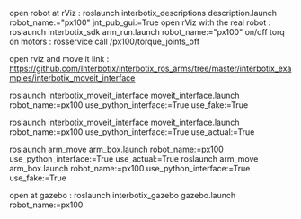 open robot at rViz : roslaunch interbotix_descriptions description.launch robot_name:="px100" jnt_pub_gui:=True
open rViz with the real robot : roslaunch interbotix_sdk arm_run.launch robot_name:="px100"
on/off torq on motors : rosservice call /px100/torque_joints_off


open rviz and move it 
link : https://github.com/Interbotix/interbotix_ros_arms/tree/master/interbotix_examples/interbotix_moveit_interface

roslaunch interbotix_moveit_interface moveit_interface.launch robot_name:=px100 use_python_interface:=True use_fake:=True 

roslaunch interbotix_moveit_interface moveit_interface.launch robot_name:=px100 use_python_interface:=True use_actual:=True 



roslaunch arm_move arm_box.launch robot_name:=px100 use_python_interface:=True use_actual:=True 
roslaunch arm_move arm_box.launch robot_name:=px100 use_python_interface:=True use_fake:=True 

open at gazebo :
roslaunch interbotix_gazebo gazebo.launch robot_name:=px100 
